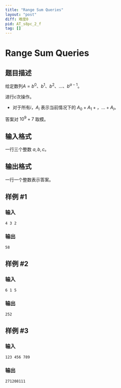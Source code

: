 ```yaml
---
title: "Range Sum Queries"
layout: "post"
diff: 难度0
pid: AT_s8pc_2_f
tag: []
---
```


# Range Sum Queries

## 题目描述

给定数列$A={{b}^{0}、{b}^{1}、{b}^{2}、…、{b}^{a-1}}$。

进行$c$次操作。

- 对于所有$i$，$A_i$ 表示当前情况下的 $A_0+A_1+，…+A_i$。

答案对 $10^9+7$ 取模。

## 输入格式

一行三个整数 $a,b,c$。

## 输出格式

一行一个整数表示答案。

## 样例 #1

### 输入

```
4 3 2
```

### 输出

```
58
```

## 样例 #2

### 输入

```
6 1 5
```

### 输出

```
252
```

## 样例 #3

### 输入

```
123 456 789
```

### 输出

```
271208111
```

